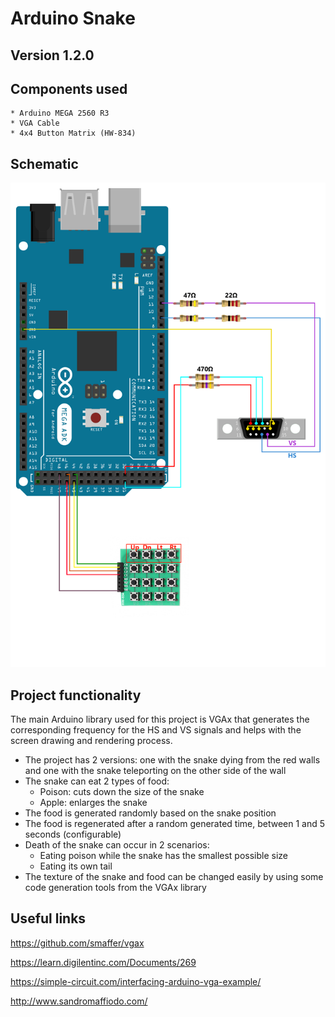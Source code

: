 # Arduino Snake

 ## Version 1.2.0

 ## Components used 
    * Arduino MEGA 2560 R3
    * VGA Cable 
    * 4x4 Button Matrix (HW-834)

 ## Schematic
 ![VGA Schematic](./docs/schematic.png)
 
 ## Project functionality 
 The main Arduino library used for this project is VGAx that generates the corresponding frequency for the HS and VS signals and helps with the screen drawing and rendering process.
 * The project has 2 versions: one with the snake dying from the red walls and one with the snake teleporting on the other side of the wall  
 * The snake can eat 2 types of food:  
    * Poison: cuts down the size of the snake 
    * Apple: enlarges the snake 
 * The food is generated randomly based on the snake position 
 * The food is regenerated after a random generated time, between 1 and 5 seconds (configurable) 
 * Death of the snake can occur in 2 scenarios: 
    * Eating poison while the snake has the smallest possible size 
    * Eating its own tail 
 * The texture of the snake and food can be changed easily by using some code generation tools from the VGAx library 

 ## Useful links
 https://github.com/smaffer/vgax 

 https://learn.digilentinc.com/Documents/269 

 https://simple-circuit.com/interfacing-arduino-vga-example/ 

 http://www.sandromaffiodo.com/ 
